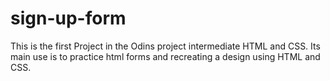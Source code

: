 # sign-up-form
This is the first Project in the Odins project intermediate HTML and CSS.
Its main use is to practice html forms and recreating a design using HTML and CSS.
